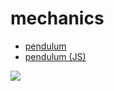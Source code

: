 # mechanics

* [pendulum](https://colab.research.google.com/github/fbeilstein/mechanics/blob/master/pendulum.ipynb)
* [pendulum (JS)](https://fbeilstein.github.io/mechanics/pendulum.html)

![](https://0rzdr.sse.codesandbox.io/?rnd=16)
